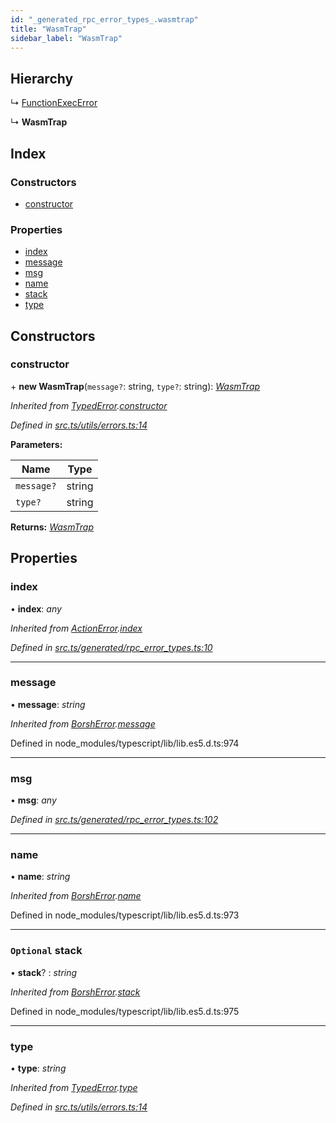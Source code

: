 ```yaml
---
id: "_generated_rpc_error_types_.wasmtrap"
title: "WasmTrap"
sidebar_label: "WasmTrap"
---
```


## Hierarchy

  ↳ [FunctionExecError](_generated_rpc_error_types_.functionexecerror.md)

  ↳ **WasmTrap**

## Index

### Constructors

* [constructor](_generated_rpc_error_types_.wasmtrap.md#constructor)

### Properties

* [index](_generated_rpc_error_types_.wasmtrap.md#index)
* [message](_generated_rpc_error_types_.wasmtrap.md#message)
* [msg](_generated_rpc_error_types_.wasmtrap.md#msg)
* [name](_generated_rpc_error_types_.wasmtrap.md#name)
* [stack](_generated_rpc_error_types_.wasmtrap.md#optional-stack)
* [type](_generated_rpc_error_types_.wasmtrap.md#type)

## Constructors

###  constructor

\+ **new WasmTrap**(`message?`: string, `type?`: string): *[WasmTrap](_generated_rpc_error_types_.wasmtrap.md)*

*Inherited from [TypedError](_utils_errors_.typederror.md).[constructor](_utils_errors_.typederror.md#constructor)*

*Defined in [src.ts/utils/errors.ts:14](https://github.com/nearprotocol/nearlib/blob/bf1ce09/src.ts/utils/errors.ts#L14)*

**Parameters:**

Name | Type |
------ | ------ |
`message?` | string |
`type?` | string |

**Returns:** *[WasmTrap](_generated_rpc_error_types_.wasmtrap.md)*

## Properties

###  index

• **index**: *any*

*Inherited from [ActionError](_generated_rpc_error_types_.actionerror.md).[index](_generated_rpc_error_types_.actionerror.md#index)*

*Defined in [src.ts/generated/rpc_error_types.ts:10](https://github.com/nearprotocol/nearlib/blob/bf1ce09/src.ts/generated/rpc_error_types.ts#L10)*

___

###  message

• **message**: *string*

*Inherited from [BorshError](_utils_serialize_.borsherror.md).[message](_utils_serialize_.borsherror.md#message)*

Defined in node_modules/typescript/lib/lib.es5.d.ts:974

___

###  msg

• **msg**: *any*

*Defined in [src.ts/generated/rpc_error_types.ts:102](https://github.com/nearprotocol/nearlib/blob/bf1ce09/src.ts/generated/rpc_error_types.ts#L102)*

___

###  name

• **name**: *string*

*Inherited from [BorshError](_utils_serialize_.borsherror.md).[name](_utils_serialize_.borsherror.md#name)*

Defined in node_modules/typescript/lib/lib.es5.d.ts:973

___

### `Optional` stack

• **stack**? : *string*

*Inherited from [BorshError](_utils_serialize_.borsherror.md).[stack](_utils_serialize_.borsherror.md#optional-stack)*

Defined in node_modules/typescript/lib/lib.es5.d.ts:975

___

###  type

• **type**: *string*

*Inherited from [TypedError](_utils_errors_.typederror.md).[type](_utils_errors_.typederror.md#type)*

*Defined in [src.ts/utils/errors.ts:14](https://github.com/nearprotocol/nearlib/blob/bf1ce09/src.ts/utils/errors.ts#L14)*
